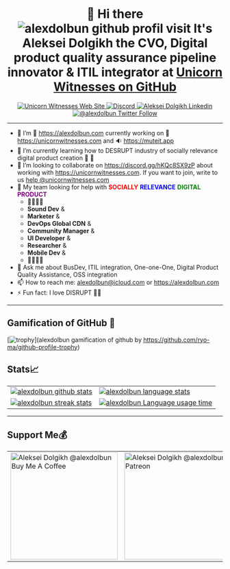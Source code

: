 <h1 align="center"> 🎴 Hi there <img src="https://komarev.com/ghpvc/?username=alexdolbun&label=PEOPLE%20VISIT%20THIS%20PROFILE&color=blueviolet&style=flat-square" alt="alexdolbun github profil visit" /> It's Aleksei Dolgikh the CVO, Digital product quality assurance pipeline innovator & ITIL integrator at <a href="https://github.com/unicornwitnesses" target="_blank">Unicorn Witnesses on GitHub<a/></h1>

<p align="center">
  <a href="https://unicornwitnesses.com" target="_blank">
    <img alt="Unicorn Witnesses Web Site" src="https://img.shields.io/badge/WWW%20of%20Unicorn%20Witnesses-FF6719?style=for-the-badge&logo=substack&logoColor=white">
   <a/>
  <a href="https://discord.gg/hKQc8SX9zP" target="_blank">
    <img alt="Discord" src="https://img.shields.io/discord/826069747179061260?logo=discord&logoColor=white&style=for-the-badge">
   <a/>
  <a href="https://linkedin.com/in/alexdolbun" target="_blank">
    <img alt="Aleksei Dolgikh Linkedin" src="https://img.shields.io/badge/LinkedIn-0077B5?style=for-the-badge&logo=linkedin&logoColor=white">
  <a/>
  <a href="https://twitter.com/alexdolbun" target="_blank">
    <img alt="@alexdolbun Twitter Follow" src="https://img.shields.io/twitter/follow/alexdolbun?style=social">
  <a/>
</p>

---
    
- 🔭 I’m 🎴 <a href="https://alexdolbun.com" target="_blank">https://alexdolbun.com<a/> currently working on 🦄 <a href="https://unicornwitnesses.com" target="_blank">https://unicornwitnesses.com<a/> and 🔉 <a href="https://muteit.app" target="_blank">https://muteit.app<a/>
- 🌱 I’m currently learning how to DESRUPT industry of socially relevance digital product creation 🚀 🦄
- 👯 I’m looking to collaborate on <a href="https://discord.gg/hKQc8SX9zP" target="_blank">https://discord.gg/hKQc8SX9zP<a/> about working with <a href="https://unicornwitnesses.com" target="_blank">https://unicornwitnesses.com<a/>. If you want to join, write to us <a target="_blank" href="mailto:help@unicornwitnesses.com?subject=Hi%20the%20Unicorn%20Witnesses%20Community!&amp;body=Let's%20collaborate!%20🦄">help @unicornwitnesses.com</a>
- 🤔 My team looking for help with <a style="color:red">**SOCIALLY**</a> <span style="color:blue">**RELEVANCE**</span> <span style="color:green">**DIGITAL**</span> <span style="color:purple">**PRODUCT**</span> 
    - 📢📢📢🆘
    - **Sound Dev** & 
    - **Marketer** & 
    - **DevOps Global CDN** & 
    - **Community Manager** & 
    - **UI Developer** & 
    - **Researcher** & 
    - **Mobile Dev** &
    - 📢📢📢🆘
- 💬 Ask me about BusDev, ITIL integration, One-one-One, Digital Product Quality Assistance, OSS integration
- 📫 How to reach me: alexdolbun@icloud.com or <a href="https://alexdolbun.com" target="_blank">https://alexdolbun.com<a/>
- ⚡ Fun fact: I love DISRUPT 🦄🚀
    
---
   
## Gamification of GitHub 🎰
    
[![trophy](https://github-profile-trophy.vercel.app/?username=alexdolbun&theme=darkhub&margin-w=15&margin-h=15&no-frame=true&row=1&no-bg=true)](alexdolbun gamification of github by https://github.com/ryo-ma/github-profile-trophy)
    
## Stats📈
    
<table align="center" cellspacing="0" cellpadding="0" border="0">
   <tr>
    <td>
      <a href="https://alexdolbun.com" target="_blank">
        <img src="https://github-readme-stats.vercel.app/api?username=alexdolbun&show_icons=true&include_all_commits=true&theme=tokyonight" 
             alt="alexdolbun github stats">
      <a/>
    </td>
    <td>
      <a href="https://alexdolbun.com" target="_blank">
        <img src="https://github-readme-stats.vercel.app/api/top-langs/?username=alexdolbun&theme=tokyonight" alt="alexdolbun language stats">
      <a/>
    </td>
   </tr>
  <tr>
  <tr>
    <td>
      <a href="https://alexdolbun.com" target="_blank">
        <img src="https://github-readme-streak-stats.herokuapp.com/?user=alexdolbun&theme=tokyonight" alt="alexdolbun streak stats">
      <a/>
    </td>
    <td>
      <a href="https://alexdolbun.com" target="_blank">
        <img src="(https://github-readme-stats.vercel.app/api/wakatime?username=alexdolbun&theme=tokyonight" alt="alexdolbun Language usage time">
      <a/>
    </td>
   </tr>
</table>
      
---
    
## Support Me💰
<table align="center" cellspacing="0" cellpadding="0" border="0">
  <tr>
  <td>
    <a href="https://www.buymeacoffee.com/alexdolbun" target="_blank"><img src="https://cdn.buymeacoffee.com/buttons/v2/default-yellow.png" alt="Aleksei Dolgikh @alexdolbun Buy Me A Coffee" width="250" >
    </a>
  </td>
  <td>
    <a href="https://www.patreon.com/alexdolbun" target="_blank"><img src="https://img.shields.io/badge/Patreon-F96854?style=for-the-badge&logo=patreon&logoColor=white" alt="Aleksei Dolgikh @alexdolbun Patreon" width="250" >
    </a>
  </td>
  </tr>
</table>
